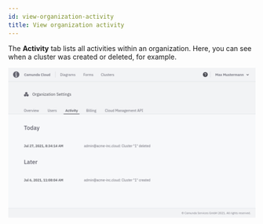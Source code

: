 ```yaml
---
id: view-organization-activity
title: View organization activity
---
```


The **Activity** tab lists all activities within an organization. Here, you can see when a cluster was created or deleted, for example.

![activity-view](./img/activity-view.png)
